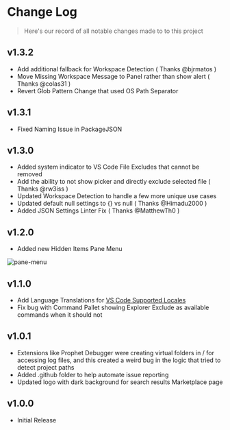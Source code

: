 Change Log
===

> Here's our record of all notable changes made to to this project

v1.3.2
---

* Add additional fallback for Workspace Detection ( Thanks @bjrmatos )
* Move Missing Workspace Message to Panel rather than show alert ( Thanks @colas31 )
* Revert Glob Pattern Change that used OS Path Separator

v1.3.1
---

* Fixed Naming Issue in PackageJSON

v1.3.0
---

* Added system indicator to VS Code File Excludes that cannot be removed
* Add the ability to not show picker and directly exclude selected file ( Thanks @rw3iss )
* Updated Workspace Detection to handle a few more unique use cases
* Updated default null settings to {} vs null ( Thanks @Himadu2000 )
* Added JSON Settings Linter Fix ( Thanks @MatthewTh0 )

v1.2.0
---

* Added new Hidden Items Pane Menu

![pane-menu](https://explorer-exclude.s3.amazonaws.com/pane-menu.gif?v=1.2.0)

v1.1.0
---

* Add Language Translations for [VS Code Supported Locales](https://code.visualstudio.com/docs/getstarted/locales#_available-locales)
* Fix bug with Command Pallet showing Explorer Exclude as available commands when it should not

v1.0.1
---

* Extensions like Prophet Debugger were creating virtual folders in / for accessing log files, and this created a weird bug in the logic that tried to detect project paths
* Added .github folder to help automate issue reporting
* Updated logo with dark background for search results Marketplace page

v1.0.0
---

* Initial Release
